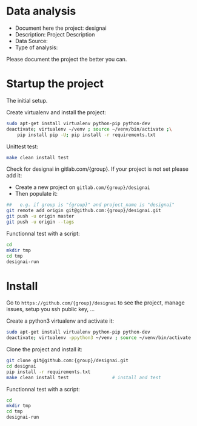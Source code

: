 # Data analysis
- Document here the project: designai
- Description: Project Description
- Data Source:
- Type of analysis:

Please document the project the better you can.

# Startup the project

The initial setup.

Create virtualenv and install the project:
```bash
sudo apt-get install virtualenv python-pip python-dev
deactivate; virtualenv ~/venv ; source ~/venv/bin/activate ;\
    pip install pip -U; pip install -r requirements.txt
```

Unittest test:
```bash
make clean install test
```

Check for designai in gitlab.com/{group}.
If your project is not set please add it:

- Create a new project on `gitlab.com/{group}/designai`
- Then populate it:

```bash
##   e.g. if group is "{group}" and project_name is "designai"
git remote add origin git@github.com:{group}/designai.git
git push -u origin master
git push -u origin --tags
```

Functionnal test with a script:

```bash
cd
mkdir tmp
cd tmp
designai-run
```

# Install

Go to `https://github.com/{group}/designai` to see the project, manage issues,
setup you ssh public key, ...

Create a python3 virtualenv and activate it:

```bash
sudo apt-get install virtualenv python-pip python-dev
deactivate; virtualenv -ppython3 ~/venv ; source ~/venv/bin/activate
```

Clone the project and install it:

```bash
git clone git@github.com:{group}/designai.git
cd designai
pip install -r requirements.txt
make clean install test                # install and test
```
Functionnal test with a script:

```bash
cd
mkdir tmp
cd tmp
designai-run
```
